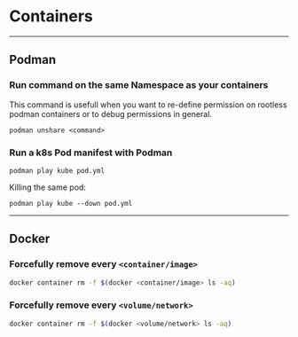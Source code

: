 # Containers


---
## Podman 

### Run command on the same Namespace as your containers

This command is usefull when you want to re-define permission on rootless podman containers or to debug permissions in general.

```shell
podman unshare <command>
```

### Run a k8s Pod manifest with Podman

```shell
podman play kube pod.yml 
```
Killing the same pod:
```shell
podman play kube --down pod.yml
```
---

## Docker

### Forcefully remove every `<container/image>`

```bash
docker container rm -f $(docker <container/image> ls -aq)
```

### Forcefully remove every `<volume/network>`

```bash
docker container rm -f $(docker <volume/network> ls -aq)
```
